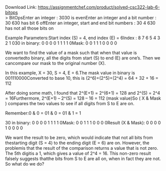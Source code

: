 Download Link: https://assignmentchef.com/product/solved-csc322-lab-6-bitops
<br>
&gt; BitOpsEnter an integer : 3030 is evenEnter an integer and a bit number : 30 630 has bit 6 offEnter an integer, start and end bit numbers : 30 4 630 has not all those bits on

Example Parameters:Start index (S) = 4, end index (E) = 6Index : 8 7 6 5 4 3 2 1 030 in binary: 0 0 0 0 1 1 1 1 0Mask: 0 0 1 1 1 0 0 0 0

We want to find the value of a mask such that when that value is convertedto binary, all the digits from start (S) to end (E) are one’s. Then we cancompare our mask to the original number (X).

In this example, X = 30, S = 4, E = 6.The mask value in binary is 001110000Converted to base 10, this is (2^6)+(2^5)+(2^4) = 64 + 32 + 16 = 112

After doing some math, I found that 2^(E+1) = 2^(6+1) = 128 and 2^(S) = 2^4 = 16Furthermore, 2^(E+1) – 2^(S) = 128 – 16 = 112 (mask value)So ( X &amp; Mask ) compares the two values to see if all digits from S to E are on.

Remember:0 &amp; 0 = 01 &amp; 0 = 01 &amp; 1 = 1

30 in binary: 0 0 0 0 1 1 1 1 0Mask: 0 0 1 1 1 0 0 0 0Result (X &amp; Mask): 0 0 0 0 1 0 0 0 0

We want the result to be zero, which would indicate that not all bits from thestarting digit (S = 4) to the ending digit (E = 6) are on. However, the problemis that the result of the comparison returns a value that is not zero. The 5th digitis a 1, which gives a value of 2^4 = 16. This non-zero result falsely suggests thatthe bits from S to E are all on, when in fact they are not. So what do we do?